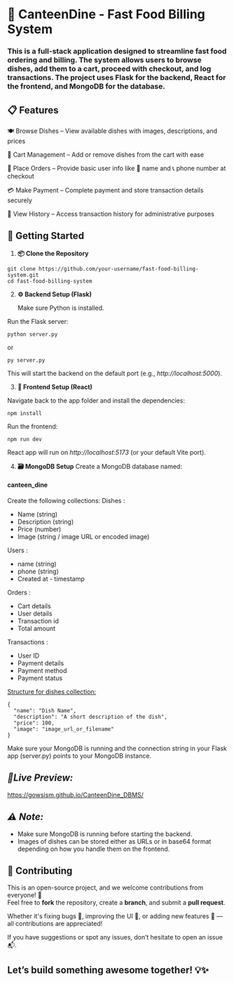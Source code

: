# 🍔 CanteenDine - Fast Food Billing System

### This is a full-stack application designed to streamline fast food ordering and billing. The system allows users to browse dishes, add them to a cart, proceed with checkout, and log transactions. The project uses Flask for the backend, React for the frontend, and MongoDB for the database.

## 📋 Features

🍽️ Browse Dishes – View available dishes with images, descriptions, and prices

🛒 Cart Management – Add or remove dishes from the cart with ease

📇 Place Orders – Provide basic user info like 👤 name and 📞 phone number at checkout

💳 Make Payment – Complete payment and store transaction details securely

📜 View History – Access transaction history for administrative purposes

## 🚀 Getting Started

1. **📦 Clone the Repository**

```
git clone https://github.com/your-username/fast-food-billing-system.git
cd fast-food-billing-system
```

2. **⚙️ Backend Setup (Flask)**
   
   Make sure Python is installed.

Run the Flask server:

```
python server.py
```

or

```
py server.py
```

This will start the backend on the default port (e.g., _http://localhost:5000_).

3. **🎨 Frontend Setup (React)**
   
Navigate back to the app folder and install the dependencies:

```
npm install
```

Run the frontend:

```
npm run dev
```

React app will run on _http://localhost:5173_ (or your default Vite port).

4. **🗃️ MongoDB Setup**
   Create a MongoDB database named:

#### canteen_dine

Create the following collections:
Dishes :

- Name (string)
- Description (string)
- Price (number)
- Image (string / image URL or encoded image)

Users :

- name (string)
- phone (string)
- Created at - timestamp

Orders :

- Cart details
- User details
- Transaction id
- Total amount

Transactions :

- User ID
- Payment details
- Payment method
- Payment status

<ins>Structure for dishes collection:</ins>

```
{
  "name": "Dish Name",
  "description": "A short description of the dish",
  "price": 100,
  "image": "image_url_or_filename"
}
```

Make sure your MongoDB is running and the connection string in your Flask app (server.py) points to your MongoDB instance.

## **_🔗Live Preview:_**
https://gowsism.github.io/CanteenDine_DBMS/

## **_⚠️ Note:_**

- Make sure MongoDB is running before starting the backend.
- Images of dishes can be stored either as URLs or in base64 format depending on how you handle them on the frontend.

## 🤝 Contributing

This is an open-source project, and we welcome contributions from everyone! 🙌  
Feel free to **fork** the repository, create a **branch**, and submit a **pull request**.

Whether it's fixing bugs 🐞, improving the UI 🎨, or adding new features 🚀 — all contributions are appreciated!

If you have suggestions or spot any issues, don’t hesitate to open an issue 📬.

## Let’s build something awesome together! 💡✨
